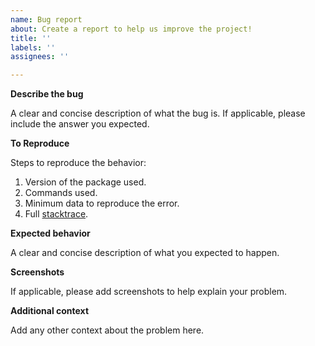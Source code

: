 ```yaml
---
name: Bug report
about: Create a report to help us improve the project!
title: ''
labels: ''
assignees: ''

---
```


**Describe the bug**

A clear and concise description of what the bug is. If applicable, please include the answer you expected.

**To Reproduce**

Steps to reproduce the behavior:

1. Version of the package used.
2. Commands used.
3. Minimum data to reproduce the error.
4. Full [stacktrace](https://en.wikipedia.org/wiki/Stack_trace).

**Expected behavior**

A clear and concise description of what you expected to happen.

**Screenshots**

If applicable, please add screenshots to help explain your problem.

**Additional context**

Add any other context about the problem here.
